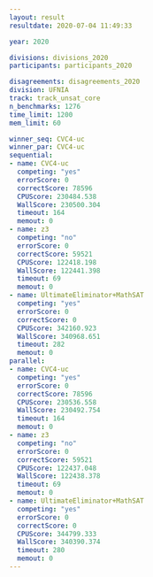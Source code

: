 ```yaml
---
layout: result
resultdate: 2020-07-04 11:49:33

year: 2020

divisions: divisions_2020
participants: participants_2020

disagreements: disagreements_2020
division: UFNIA
track: track_unsat_core
n_benchmarks: 1276
time_limit: 1200
mem_limit: 60

winner_seq: CVC4-uc
winner_par: CVC4-uc
sequential:
- name: CVC4-uc
  competing: "yes"
  errorScore: 0
  correctScore: 78596
  CPUScore: 230484.538
  WallScore: 230500.304
  timeout: 164
  memout: 0
- name: z3
  competing: "no"
  errorScore: 0
  correctScore: 59521
  CPUScore: 122418.198
  WallScore: 122441.398
  timeout: 69
  memout: 0
- name: UltimateEliminator+MathSAT
  competing: "yes"
  errorScore: 0
  correctScore: 0
  CPUScore: 342160.923
  WallScore: 340968.651
  timeout: 282
  memout: 0
parallel:
- name: CVC4-uc
  competing: "yes"
  errorScore: 0
  correctScore: 78596
  CPUScore: 230536.558
  WallScore: 230492.754
  timeout: 164
  memout: 0
- name: z3
  competing: "no"
  errorScore: 0
  correctScore: 59521
  CPUScore: 122437.048
  WallScore: 122438.378
  timeout: 69
  memout: 0
- name: UltimateEliminator+MathSAT
  competing: "yes"
  errorScore: 0
  correctScore: 0
  CPUScore: 344799.333
  WallScore: 340390.374
  timeout: 280
  memout: 0
---
```

